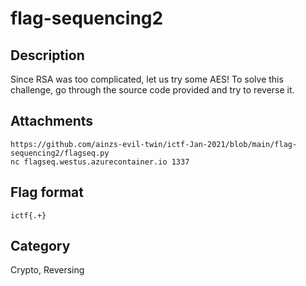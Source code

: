 # flag-sequencing2

## Description

Since RSA was too complicated, let us try some AES! To solve this challenge, go through the source code provided and try to reverse it.

## Attachments
 
`https://github.com/ainzs-evil-twin/ictf-Jan-2021/blob/main/flag-sequencing2/flagseq.py`  
`nc flagseq.westus.azurecontainer.io 1337`

## Flag format

`ictf{.+}`

## Category

Crypto, Reversing
